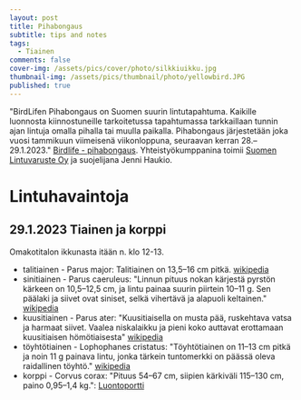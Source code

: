 ```yaml
---
layout: post
title: Pihabongaus
subtitle: tips and notes
tags:
  - Tiainen
comments: false
cover-img: /assets/pics/cover/photo/silkkiuikku.jpg
thumbnail-img: /assets/pics/thumbnail/photo/yellowbird.JPG
published: true
---
```


"BirdLifen Pihabongaus on Suomen suurin lintutapahtuma. Kaikille luonnosta kiinnostuneille tarkoitetussa tapahtumassa tarkkaillaan tunnin ajan lintuja omalla pihalla tai muulla paikalla. Pihabongaus järjestetään joka vuosi tammikuun viimeisenä viikonloppuna, seuraavan kerran 28.–29.1.2023." [Birdlife - pihabongaus](https://www.birdlife.fi/tapahtumat/pihabongaus/). Yhteistyökumppanina toimii [Suomen Lintuvaruste Oy](https://www.suomenlintuvaruste.com/index.html) ja suojelijana Jenni Haukio.

# Lintuhavaintoja

## 29.1.2023 Tiainen ja korppi

Omakotitalon ikkunasta itään n. klo 12-13.

- talitiainen - Parus major: Talitiainen on 13,5–16 cm pitkä. [wikipedia](https://fi.wikipedia.org/wiki/Talitiainen)
- sinitiainen - Parus caeruleus: "Linnun pituus nokan kärjestä pyrstön kärkeen on 10,5–12,5 cm, ja lintu painaa suurin piirtein 10–11 g. Sen päälaki ja siivet ovat siniset, selkä vihertävä ja alapuoli keltainen." [wikipedia](https://fi.wikipedia.org/wiki/Sinitiainen)
- kuusitiainen - Parus ater: "Kuusitiaisella on musta pää, ruskehtava vatsa ja harmaat siivet. Vaalea niskalaikku ja pieni koko auttavat erottamaan kuusitiaisen hömötiaisesta" [wikipedia](https://fi.wikipedia.org/wiki/Kuusitiainen)
- töyhtötiainen - Lophophanes cristatus: "Töyhtötiainen on 11–13 cm pitkä ja noin 11 g painava lintu, jonka tärkein tuntomerkki on päässä oleva raidallinen töyhtö." [wikipedia](https://fi.wikipedia.org/wiki/T%C3%B6yht%C3%B6tiainen)
- korppi - Corvus corax: "Pituus 54–67 cm, siipien kärkiväli 115–130 cm, paino 0,95–1,4 kg.": [Luontoportti](https://luontoportti.com/t/638/korppi)

